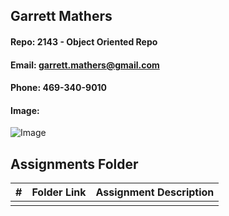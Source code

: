 ## Garrett Mathers

#### Repo: 2143 - Object Oriented Repo
#### Email: garrett.mathers@gmail.com
#### Phone: 469-340-9010
#### Image:
![Image](https://msumustangs.com/images/2021/8/17/Mathers_Garrett_6238.jpg?width=300)

##  Assignments Folder

|   #   | Folder Link | Assignment Description |
| :---: | ----------- | ---------------------- |
|       |             |                        |
